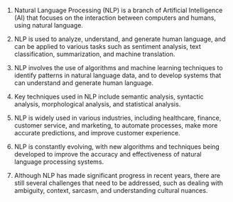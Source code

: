 1. Natural Language Processing (NLP) is a branch of Artificial Intelligence (AI) that focuses on the interaction between computers and humans, using natural language.

2. NLP is used to analyze, understand, and generate human language, and can be applied to various tasks such as sentiment analysis, text classification, summarization, and machine translation.

3. NLP involves the use of algorithms and machine learning techniques to identify patterns in natural language data, and to develop systems that can understand and generate human language.

4. Key techniques used in NLP include semantic analysis, syntactic analysis, morphological analysis, and statistical analysis.

5. NLP is widely used in various industries, including healthcare, finance, customer service, and marketing, to automate processes, make more accurate predictions, and improve customer experience.

6. NLP is constantly evolving, with new algorithms and techniques being developed to improve the accuracy and effectiveness of natural language processing systems.

7. Although NLP has made significant progress in recent years, there are still several challenges that need to be addressed, such as dealing with ambiguity, context, sarcasm, and understanding cultural nuances.